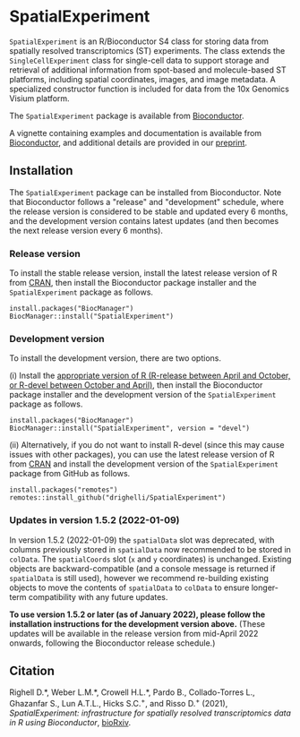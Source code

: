 # SpatialExperiment

`SpatialExperiment` is an R/Bioconductor S4 class for storing data from spatially resolved transcriptomics (ST) experiments. The class extends the `SingleCellExperiment` class for single-cell data to support storage and retrieval of additional information from spot-based and molecule-based ST platforms, including spatial coordinates, images, and image metadata. A specialized constructor function is included for data from the 10x Genomics Visium platform.

The `SpatialExperiment` package is available from [Bioconductor](https://bioconductor.org/packages/SpatialExperiment).

A vignette containing examples and documentation is available from [Bioconductor](https://bioconductor.org/packages/SpatialExperiment), and additional details are provided in our [preprint](https://www.biorxiv.org/content/10.1101/2021.01.27.428431v2).


## Installation

The `SpatialExperiment` package can be installed from Bioconductor. Note that Bioconductor follows a "release" and "development" schedule, where the release version is considered to be stable and updated every 6 months, and the development version contains latest updates (and then becomes the next release version every 6 months).


### Release version

To install the stable release version, install the latest release version of R from [CRAN](https://cran.r-project.org/), then install the Bioconductor package installer and the `SpatialExperiment` package as follows.

```
install.packages("BiocManager")
BiocManager::install("SpatialExperiment")
```

### Development version

To install the development version, there are two options.

(i) Install the [appropriate version of R (R-release between April and October, or R-devel between October and April)](http://bioconductor.org/developers/how-to/useDevel/), then install the Bioconductor package installer and the development version of the `SpatialExperiment` package as follows.

```
install.packages("BiocManager")
BiocManager::install("SpatialExperiment", version = "devel")
```

(ii) Alternatively, if you do not want to install R-devel (since this may cause issues with other packages), you can use the latest release version of R from [CRAN](https://cran.r-project.org/) and install the development version of the `SpatialExperiment` package from GitHub as follows.

```
install.packages("remotes")
remotes::install_github("drighelli/SpatialExperiment")
```

### Updates in version 1.5.2 (2022-01-09)

In version 1.5.2 (2022-01-09) the `spatialData` slot was deprecated, with columns previously stored in `spatialData` now recommended to be stored in `colData`. The `spatialCoords` slot (`x` and `y` coordinates) is unchanged. Existing objects are backward-compatible (and a console message is returned if `spatialData` is still used), however we recommend re-building existing objects to move the contents of `spatialData` to `colData` to ensure longer-term compatibility with any future updates.

**To use version 1.5.2 or later (as of January 2022), please follow the installation instructions for the development version above.** (These updates will be available in the release version from mid-April 2022 onwards, following the Bioconductor release schedule.)


## Citation

Righell D.\*, Weber L.M.\*, Crowell H.L.\*, Pardo B., Collado-Torres L., Ghazanfar S., Lun A.T.L., Hicks S.C.<sup>+</sup>, and Risso D.<sup>+</sup> (2021), *SpatialExperiment: infrastructure for spatially resolved transcriptomics data in R using Bioconductor*, [bioRxiv](https://www.biorxiv.org/content/10.1101/2021.01.27.428431v2).

